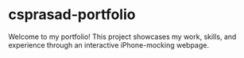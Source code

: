 # csprasad-portfolio

Welcome to my portfolio! This project showcases my work, skills, and experience through an interactive iPhone-mocking webpage.
